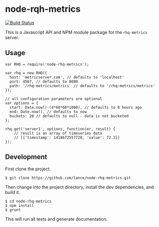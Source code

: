 # node-rqh-metrics

[![Build Status](https://travis-ci.org/lance/node-rhq-metrics.svg?branch=master)](https://travis-ci.org/lance/node-rhq-metrics)

This is a Javascript API and NPM module package for the `rhq-metrics` server.

## Usage

    var RHQ = require('node-rhq-metrics');

    var rhq = new RHQ({
      host: 'metricserver.com', // defaults to 'localhost'
      port: 4567, // defaults to 8080
      path: '/rhq-metrics/metrics' // defaults to '/rhq-metrics/metrics'
    });
    
    // all configuration parameters are optional
    var options = {
      start: Date.now()-(4*60*60*1000), // defaults to 8 hours ago
      end: Date.now(), // defaults to now
      buckets: 20 // defaults to null - data is not bucketed
    };

    rhq.get('server1', options, function(er, result) {
        // result is an array of timeseries data
        // [{'timestamp': 1418672557728, 'value': 72.3}]
    });

## Development

First clone the project.

    $ git clone https://github.com/lance/node-rhq-metrics.git

Then change into the project directory, install the dev dependencies, and build it.

    $ cd node-rhq-metrics
    $ npm install
    $ grunt

This will run all tests and generate documentation.

